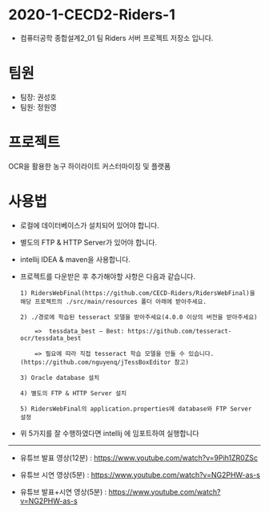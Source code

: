 # 2020-1-CECD2-Riders-1
- 컴퓨터공학 종합설계2_01 팀 Riders 서버 프로젝트 저장소 입니다.

# 팀원
- 팀장: 권성호
- 팀원: 정원영

# 프로젝트

OCR을 활용한 농구 하이라이트 커스터마이징 및 플랫폼

# 사용법


- 로컬에 데이터베이스가 설치되어 있어야 합니다.

- 별도의 FTP & HTTP Server가 있어야 합니다.

- intellij IDEA & maven을 사용합니다.

- 프로젝트를 다운받은 후 추가해야할 사항은 다음과 같습니다.

      1) RidersWebFinal(https://github.com/CECD-Riders/RidersWebFinal)을 해당 프로젝트의 ./src/main/resources 폴더 아래에 받아주세요.

      2) ./경로에 학습된 tesseract 모델을 받아주세요(4.0.0 이상의 버전을 받아주세요)

          =>  tessdata_best – Best: https://github.com/tesseract-ocr/tessdata_best

          => 필요에 따라 직접 tesseract 학습 모델을 만들 수 있습니다. (https://github.com/nguyenq/jTessBoxEditor 참고)

      3) Oracle database 설치

      4) 별도의 FTP & HTTP Server 설치

      5) RidersWebFinal의 application.properties에 database와 FTP Server 설정 
      

- 위 5가지를 잘 수행하였다면 intellij 에 임포트하여 실행합니다



----------------------------------------------------------------------------------------------------------

* 유튜브 발표 영상(12분)        : https://www.youtube.com/watch?v=9Pih1ZR0ZSc

* 유튜브 시연 영상(5분)         : https://www.youtube.com/watch?v=NG2PHW-as-s

* 유튜브 발표+시연 영상(5분)    : https://www.youtube.com/watch?v=NG2PHW-as-s

